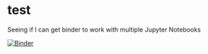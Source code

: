 # test
Seeing if I can get binder to work with multiple Jupyter Notebooks


[![Binder](https://mybinder.org/badge_logo.svg)](https://mybinder.org/v2/gh/jjpwade/test/master)
